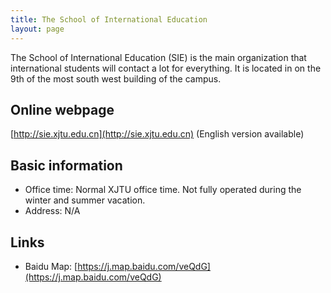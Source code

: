 ```yaml
---
title: The School of International Education
layout: page
---
```

The School of International Education (SIE) is the main organization that international students will contact a lot for everything. It is located in on the 9th of the most south west building of the campus. 

## Online webpage
[http://sie.xjtu.edu.cn](http://sie.xjtu.edu.cn) (English version available)

## Basic information
* Office time: Normal XJTU office time. Not fully operated during the winter and summer vacation. 
* Address: N/A

## Links
* Baidu Map: [https://j.map.baidu.com/veQdG](https://j.map.baidu.com/veQdG)